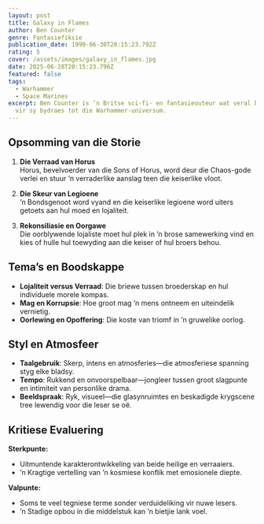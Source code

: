 ```yaml
---
layout: post
title: Galaxy in Flames
author: Ben Counter
genre: Fantasiefiksie
publication_date: 1999-06-30T20:15:23.792Z
rating: 5
cover: /assets/images/galaxy_in_flames.jpg
date: 2025-06-28T20:15:23.796Z
featured: false
tags:
  - Warhammer
  - Space Marines
excerpt: Ben Counter is ’n Britse sci-fi- en fantasieouteur wat veral bekend is
  vir sy bydraes tot die Warhammer-universum.
---
```

## Opsomming van die Storie

1. **Die Verraad van Horus**  
   Horus, bevelvoerder van die Sons of Horus, word deur die Chaos-gode verlei en stuur ’n verraderlike aanslag teen die keiserlike vloot.

2. **Die Skeur van Legioene**  
   ’n Bondsgenoot word vyand en die keiserlike legioene word uiters getoets aan hul moed en lojaliteit.

3. **Rekonsiliasie en Oorgawe**  
   Die oorblywende lojaliste moet hul plek in ’n brose samewerking vind en kies of hulle hul toewyding aan die keiser of hul broers behou.

## Tema’s en Boodskappe

- **Lojaliteit versus Verraad**: Die briewe tussen broederskap en hul individuele morele kompas.  
- **Mag en Korrupsie**: Hoe groot mag ’n mens ontneem en uiteindelik vernietig.  
- **Oorlewing en Opoffering**: Die koste van triomf in ’n gruwelike oorlog.

## Styl en Atmosfeer

- **Taalgebruik**: Skerp, intens en atmosferies—die atmosferiese spanning styg elke bladsy.  
- **Tempo**: Rukkend en onvoorspelbaar—jongleer tussen groot slagpunte en intimiteit van personlike drama.  
- **Beeldspraak**: Ryk, visueel—die glasynruimtes en beskadigde krygscene tree lewendig voor die leser se oë.

## Kritiese Evaluering

**Sterkpunte:**  
- Uitmuntende karakterontwikkeling van beide heilige en verraaiers.  
- ’n Kragtige vertelling van ’n kosmiese konflik met emosionele diepte.

**Valpunte:**  
- Soms te veel tegniese terme sonder verduideliking vir nuwe lesers.  
- ’n Stadige opbou in die middelstuk kan ’n bietjie lank voel.
